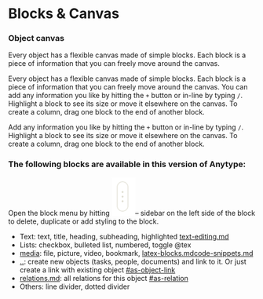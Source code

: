 # Blocks & Canvas

### Object canvas

Every object has a flexible canvas made of simple blocks. Each block is a piece of information that you can freely move around the canvas.&#x20;

Every object has a flexible canvas made of simple blocks. Each block is a piece of information that you can freely move around the canvas. You can add any information you like by hitting the `+` button or in-line by typing `/`. Highlight a block to see its size or move it elsewhere on the canvas. To create a column, drag one block to the end of another block.

Add any information you like by hitting the `+` button or in-line by typing `/`. Highlight a block to see its size or move it elsewhere on the canvas. To create a column, drag one block to the end of another block.

### **The following blocks are available in this version of Anytype:**

Open the block menu by hitting ![](<../../../.gitbook/assets/Screenshot 2021-11-09 at 21.37.43.png>)– sidebar on the left side of the block to delete, duplicate or add styling to the block.

* Text: text, title, heading, subheading, highlighted [text-editing.md](text-editing.md "mention")
* Lists: checkbox, bulleted list, numbered, toggle @tex
* [media](media/ "mention"): file, picture, video, bookmark, [latex-blocks.md](media/latex-blocks.md "mention")[code-snippets.md](media/code-snippets.md "mention")
* [..](../ "mention"): create new objects (tasks, people, documents) and link to it. Or just create a link with existing object [#as-object-link](relations-mentions-and-object-links.md#as-object-link "mention")
* [relations.md](../../relations.md "mention"): all relations for this object [#as-relation](relations-mentions-and-object-links.md#as-relation "mention")
* Others: line divider, dotted divider

